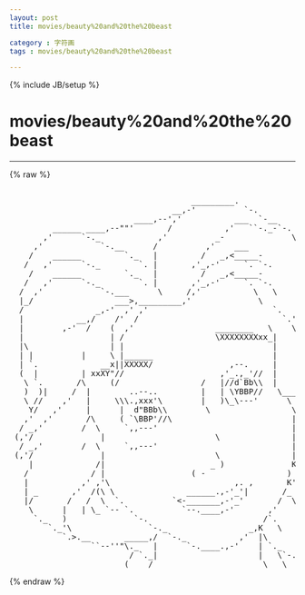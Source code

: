```yaml
---
layout: post
title: movies/beauty%20and%20the%20beast
category : 字符画
tags : movies/beauty%20and%20the%20beast
---
```

{% include JB/setup %}
# movies/beauty%20and%20the%20beast
---
{% raw %}
<pre>

                                      _________.
                                  __,-&#039;          `-.
                          ____,--&#039;,&#039;           ___  `-__
         ______ ____,--&quot;&quot;&#039;       /           ,&#039;   ``-._-`-.
       ,&#039;      `-._            ,&#039;          _-              \
     ,&#039;            `-.__      /          ,&#039;    ___          `,
    /    ______         `._   |         /   _,&lt;_____-        )
   /   ,&#039;      `-._        `. |       ,&#039;_,-&#039;     `. `-.      |
    /    ______         `._   |         /   _,&lt;_____-        )
   /   ,&#039;      `-._        `. |       ,&#039;_,-&#039;     `. `-.      |
  /  ,&#039;            `-.___      \     /,&#039;           \   \     |
  |_/                 ___&gt;,_________,&#039;              \        |
  /               _,-&#039;  ,&#039; ,&#039;                          `.   /
  |           __,/    /&#039;  /                              `.&#039;)
  |        ,-&#039;  /    (  ,&#039;                 ________   \    \|
  |                  | /                   \XXXXXXXXxx_|    |
  |\                 | |                               |     `._
  | |          |     \ |______                         |        `-.
  | `.             __x||XXXXX/                ,--.     |           \
  (  |         | xxXY&quot;//                    ,&#039;_.,_&#039;//  |           |
   \ `.       /\     (/                 /   |//d`Bb\\  |           |
   )  )|     /  |        ..--..         |   | \YBBP//   \___      \|
   \ //    ,&#039;   |     \\\.,xxx&#039;\        |   )\_\---&#039;      \ `.      \
    Y/   ,&#039;     |      |  d&quot;BBb\\        \                 \  `.     \
   ,&#039;  ,&#039;       /\     ( `\BBP&#039;//\                         |\   \    |
  / _,&#039;        /  \     `,,---&#039;                            | \   |   /
 (,&#039;/              |                       \               |  )   \_/
  / _,&#039;        /  \     `,,---&#039;                            | \   |   /
 (,&#039;/              |                       \               |  )   \_/
    |             /|                      _ )              K  )  _/
   /             / |                  ( -                 ) _/_,&#039;
   |           ,&#039; ,&#039;\                          ,. ,       K&#039;
   | _       ,&#039;  /(\ \               ______.,-&#039;_&#039;|       /_
   |/       /   /  \  `.          `&lt;-_______,-&#039;_&#039;       /  \..___
    \      |   | \_ `-- `.          `--.____,-&#039;       ,&#039;         `.
     `._   )              `-.                        /`.           )
        `._&#039;\                `-._                 _,K   \         /
           `.&gt;.__       _____,/  `-._           ,&#039;  |\          \/
                 ``--&#039;&#039;&quot;\._   |      `-.____.,-&#039;    | `._        )
                         / `._|                     |   \`-.__.,&#039;
                 _______(____/                       \___\__ </pre>
{% endraw %}
